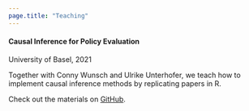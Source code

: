 ```yaml
---
page.title: "Teaching"
--- 
```


#### Causal Inference for Policy Evaluation 
University of Basel, 2021 


Together with Conny Wunsch and Ulrike Unterhofer, we teach how to implement causal inference methods by replicating papers in R. 

Check out the materials on [GitHub](https://github.com/verazb/Hippo). 

